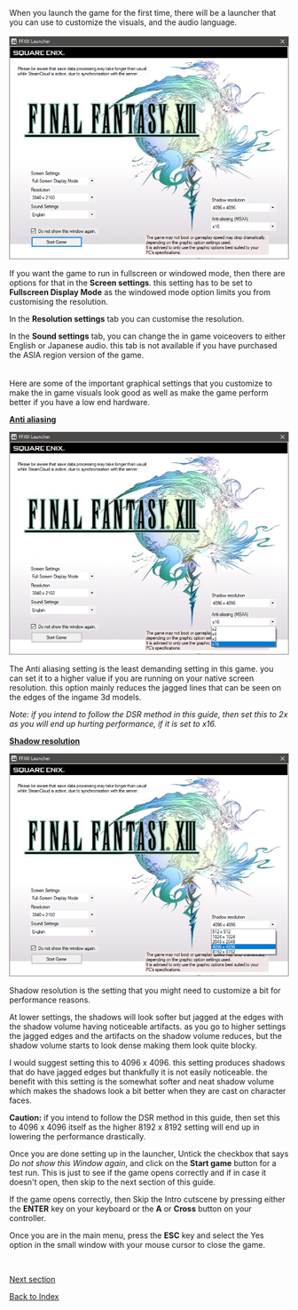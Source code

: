 When you launch the game for the first time, there will be a launcher that you can use to customize the visuals, and the audio language.
<br><br>
![img](images/launcher/launcher.png)

If you want the game to run in fullscreen or windowed mode, then there are options for that in the **Screen settings**. this setting has to be set to **Fullscreen Display Mode** as the windowed mode option limits 
you from customising the resolution.

In the **Resolution settings** tab you can customise the resolution.

In the **Sound settings** tab, you can change the in game voiceovers to either English or Japanese audio. this tab is not available if you have purchased the ASIA region version of the game.
<br><br><br>
Here are some of the important graphical settings that you customize to make the in game visuals look good as well as make the game perform better if you have a low end hardware.
<br>

**<ins>Anti aliasing</ins>**

![img](images/launcher/launcher_aa.png)

The Anti aliasing setting is the least demanding setting in this game. you can set it to a higher value if you are running on your native screen resolution. this option mainly reduces the jagged lines that can be seen on the edges of the ingame 3d models.

*Note: if you intend to follow the DSR method in this guide, then set this to 2x as you will end up hurting performance, if it is set to x16.*
<br>

**<ins>Shadow resolution</ins>**

![img](images/launcher/launcher_sr.png)

Shadow resolution is the setting that you might need to customize a bit for performance reasons.

At lower settings, the shadows will look softer but jagged at the edges with the shadow volume having noticeable artifacts. as you go to higher settings the jagged edges and the artifacts on the shadow volume 
reduces, but the shadow volume starts to look dense making them look quite blocky.

I would suggest setting this to 4096 x 4096. this setting produces shadows that do have jagged edges but thankfully it is not easily noticeable. the benefit with this setting is the somewhat softer and neat 
shadow volume which makes the shadows look a bit better when they are cast on character faces.

**Caution:** if you intend to follow the DSR method in this guide, then set this to 4096 x 4096 itself as the higher 8192 x 8192 setting will end up in lowering the performance drastically.

Once you are done setting up in the launcher, Untick the checkbox that says *Do not show this Window again*, and click on the **Start game** button for a test run.
This is just to see if the game opens correctly and if in case it doesn't open, then skip to the next section of this guide.

If the game opens correctly, then Skip the Intro cutscene by pressing either the **ENTER** key on your keyboard or the **A** or **Cross** button on your controller.

Once you are in the main menu, press the **ESC** key and select the Yes option in the small window with your mouse cursor to close the game.

<br>

[Next section](important_fixes.md)

[Back to Index](index.md)    
